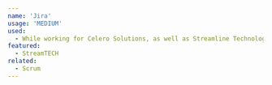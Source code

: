 ```yaml
---
name: 'Jira'
usage: 'MEDIUM'
used:
  - While working for Celero Solutions, as well as Streamline Technology, this software was used to manage tasks, and track progress, following the Scrum methodology
featured:
  - StreamTECH
related:
  - Scrum
---
```

